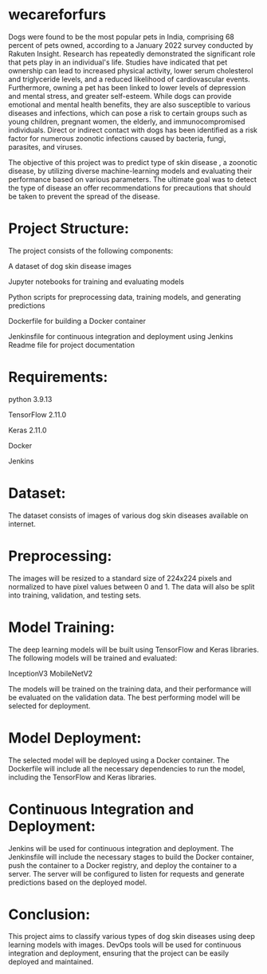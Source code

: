 # wecareforfurs

Dogs were found to be the most popular pets in India, comprising 68 percent of pets owned, according to a January 2022 survey conducted by Rakuten Insight. Research has repeatedly demonstrated the significant role that pets play in an individual's life. Studies have indicated that pet ownership can lead to increased physical activity, lower serum cholesterol and triglyceride levels, and a reduced likelihood of cardiovascular events. Furthermore, owning a pet has been linked to lower levels of depression and mental stress, and greater self-esteem. While dogs can provide emotional and mental health benefits, they are also susceptible to various diseases and infections, which can pose a risk to certain groups such as young children, pregnant women, the elderly, and immunocompromised individuals. Direct or indirect contact with dogs has been identified as a risk factor for numerous zoonotic infections caused by bacteria, fungi, parasites, and viruses.

The objective of this project was to predict type of skin disease , a zoonotic disease, by utilizing diverse machine-learning models and evaluating their performance based on various parameters. The ultimate goal was to detect the type of disease an offer recommendations for precautions that should be taken to prevent the spread of the disease.

# Project Structure:

The project consists of the following components:

A dataset of dog skin disease images

Jupyter notebooks for training and evaluating models

Python scripts for preprocessing data, training models, and generating predictions

Dockerfile for building a Docker container

Jenkinsfile for continuous integration and deployment using Jenkins
Readme file for project documentation

# Requirements:
python 3.9.13

TensorFlow 2.11.0

Keras 2.11.0

Docker

Jenkins

# Dataset:

The dataset consists of images of various dog skin diseases available on internet.

# Preprocessing:

The images will be resized to a standard size of 224x224 pixels and normalized to have pixel values between 0 and 1. The data will also be split into training, validation, and testing sets.

# Model Training:

The deep learning models will be built using TensorFlow and Keras libraries. The following models will be trained and evaluated:

InceptionV3
MobileNetV2

The models will be trained on the training data, and their performance will be evaluated on the validation data. The best performing model will be selected for deployment.

# Model Deployment:

The selected model will be deployed using a Docker container. The Dockerfile will include all the necessary dependencies to run the model, including the TensorFlow and Keras libraries.

# Continuous Integration and Deployment:

Jenkins will be used for continuous integration and deployment. The Jenkinsfile will include the necessary stages to build the Docker container, push the container to a Docker registry, and deploy the container to a server. The server will be configured to listen for requests and generate predictions based on the deployed model.

# Conclusion:

This project aims to classify various types of dog skin diseases using deep learning models with images. DevOps tools will be used for continuous integration and deployment, ensuring that the project can be easily deployed and maintained.
